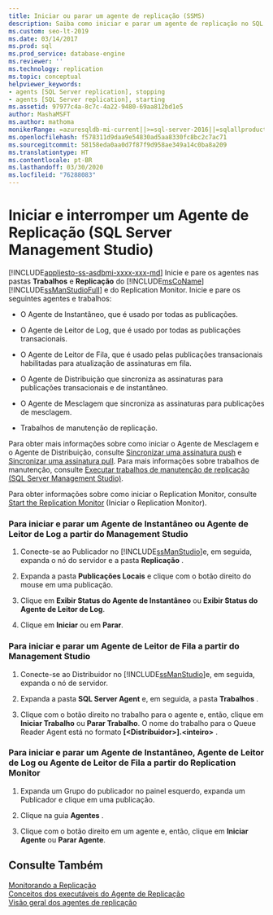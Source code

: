 ```yaml
---
title: Iniciar ou parar um agente de replicação (SSMS)
description: Saiba como iniciar e parar um agente de replicação no SQL Server Management Studio e no Replication Monitor.
ms.custom: seo-lt-2019
ms.date: 03/14/2017
ms.prod: sql
ms.prod_service: database-engine
ms.reviewer: ''
ms.technology: replication
ms.topic: conceptual
helpviewer_keywords:
- agents [SQL Server replication], stopping
- agents [SQL Server replication], starting
ms.assetid: 97977c4a-8c7c-4a22-9480-69aa812bd1e5
author: MashaMSFT
ms.author: mathoma
monikerRange: =azuresqldb-mi-current||>=sql-server-2016||=sqlallproducts-allversions
ms.openlocfilehash: f578311d9daa9e54830ad5aa8330fc8bc2c7ac71
ms.sourcegitcommit: 58158eda0aa0d7f87f9d958ae349a14c0ba8a209
ms.translationtype: HT
ms.contentlocale: pt-BR
ms.lasthandoff: 03/30/2020
ms.locfileid: "76288083"
---
```

# <a name="start-and-stop-a-replication-agent-sql-server-management-studio"></a>Iniciar e interromper um Agente de Replicação (SQL Server Management Studio)
[!INCLUDE[appliesto-ss-asdbmi-xxxx-xxx-md](../../../includes/appliesto-ss-asdbmi-xxxx-xxx-md.md)]
  Inicie e pare os agentes nas pastas **Trabalhos** e **Replicação** do [!INCLUDE[msCoName](../../../includes/msconame-md.md)] [!INCLUDE[ssManStudioFull](../../../includes/ssmanstudiofull-md.md)] e do Replication Monitor. Inicie e pare os seguintes agentes e trabalhos:  
  
-   O Agente de Instantâneo, que é usado por todas as publicações.  
  
-   O Agente de Leitor de Log, que é usado por todas as publicações transacionais.  
  
-   O Agente de Leitor de Fila, que é usado pelas publicações transacionais habilitadas para atualização de assinaturas em fila.  
  
-   O Agente de Distribuição que sincroniza as assinaturas para publicações transacionais e de instantâneo.  
  
-   O Agente de Mesclagem que sincroniza as assinaturas para publicações de mesclagem.  
  
-   Trabalhos de manutenção de replicação.  
  
 Para obter mais informações sobre como iniciar o Agente de Mesclagem e o Agente de Distribuição, consulte [Sincronizar uma assinatura push](../../../relational-databases/replication/synchronize-a-push-subscription.md) e [Sincronizar uma assinatura pull](../../../relational-databases/replication/synchronize-a-pull-subscription.md). Para mais informações sobre trabalhos de manutenção, consulte [Executar trabalhos de manutenção de replicação &#40;SQL Server Management Studio&#41;](../../../relational-databases/replication/administration/run-replication-maintenance-jobs-sql-server-management-studio.md).  
  
 Para obter informações sobre como iniciar o Replication Monitor, consulte [Start the Replication Monitor](../../../relational-databases/replication/monitor/start-the-replication-monitor.md) (Iniciar o Replication Monitor).  
  
### <a name="to-start-and-stop-a-snapshot-agent-or-log-reader-agent-from-management-studio"></a>Para iniciar e parar um Agente de Instantâneo ou Agente de Leitor de Log a partir do Management Studio  
  
1.  Conecte-se ao Publicador no [!INCLUDE[ssManStudio](../../../includes/ssmanstudio-md.md)]e, em seguida, expanda o nó do servidor e a pasta **Replicação** .  
  
2.  Expanda a pasta **Publicações Locais** e clique com o botão direito do mouse em uma publicação.  
  
3.  Clique em **Exibir Status do Agente de Instantâneo** ou **Exibir Status do Agente de Leitor de Log**.  
  
4.  Clique em **Iniciar** ou em **Parar**.  
  
### <a name="to-start-and-stop-a-queue-reader-agent-from-management-studio"></a>Para iniciar e parar um Agente de Leitor de Fila a partir do Management Studio  
  
1.  Conecte-se ao Distribuidor no [!INCLUDE[ssManStudio](../../../includes/ssmanstudio-md.md)]e, em seguida, expanda o nó de servidor.  
  
2.  Expanda a pasta **SQL Server Agent** e, em seguida, a pasta **Trabalhos** .  
  
3.  Clique com o botão direito no trabalho para o agente e, então, clique em **Iniciar Trabalho** ou **Parar Trabalho**. O nome do trabalho para o Queue Reader Agent está no formato **[\<Distribuidor>].\<inteiro>** .  
  
### <a name="to-start-and-stop-a-snapshot-agent-log-reader-agent-or-queue-reader-agent-from-replication-monitor"></a>Para iniciar e parar um Agente de Instantâneo, Agente de Leitor de Log ou Agente de Leitor de Fila a partir do Replication Monitor  
  
1.  Expanda um Grupo do publicador no painel esquerdo, expanda um Publicador e clique em uma publicação.  
  
2.  Clique na guia **Agentes** .  
  
3.  Clique com o botão direito em um agente e, então, clique em **Iniciar Agente** ou **Parar Agente**.  
  
## <a name="see-also"></a>Consulte Também  
 [Monitorando a Replicação](../../../relational-databases/replication/monitor/monitoring-replication.md)   
 [Conceitos dos executáveis do Agente de Replicação](../../../relational-databases/replication/concepts/replication-agent-executables-concepts.md)   
 [Visão geral dos agentes de replicação](../../../relational-databases/replication/agents/replication-agents-overview.md)  
  
  
